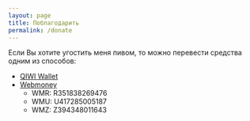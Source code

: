 ```yaml
---
layout: page
title: Поблагодарить
permalink: /donate
---
```

Если Вы хотите угостить меня пивом, то можно перевести средства одним из способов:
* [QIWI Wallet](https://w.qiwi.com/p/380501483104)
* [Webmoney](https://pay.web.money/367708756497)
    * WMR: R351838269476
    * WMU: U417285005187
    * WMZ: Z394348011643